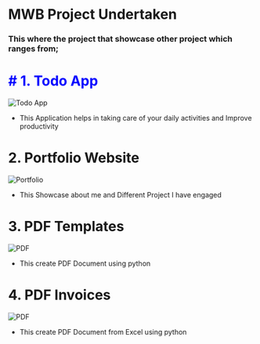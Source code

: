 # MWB Project Undertaken
 ### This where the project that showcase other project which ranges from;

# <span style="color:blue"># 1. **Todo App**</span>
![Todo App](https://github.com/KingVik-Planet/MWB_Project/blob/main/images/1.png)
* This Application helps in taking care of your daily activities and Improve productivity


# 2. **Portfolio Website**
![Portfolio](https://github.com/KingVik-Planet/MWB_Project/blob/main/images/2.png)
* This Showcase about me and Different Project I have engaged


# 3. **PDF Templates**
![PDF](https://github.com/KingVik-Planet/MWB_Project/blob/main/images/3.png)
* This create PDF Document using python

# 4. **PDF Invoices**
![PDF](https://github.com/KingVik-Planet/MWB_Project/blob/main/images/4.png)
* This create PDF Document from Excel using python